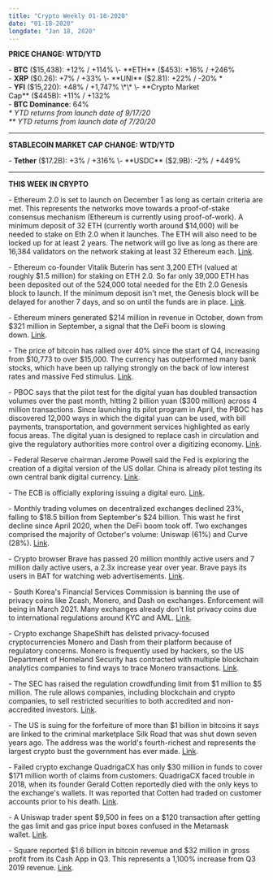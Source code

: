 ```yaml
---
title: "Crypto Weekly 01-18-2020"
date: "01-18-2020"
longdate: "Jan 18, 2020"
---
```


**PRICE CHANGE: WTD/YTD**

\- **BTC** ($15,438): +12% / +114%  
\- **ETH** ($453): +16% / +246%  
\- **XRP** ($0.26): +7% / +33%  
\- **UNI** ($2.81): +22% / -20% \*  
\- **YFI** ($15,220): +48% / +1,747% \*\*  
\- **Crypto Market Cap** ($445B): +11% / +132%   
\- **BTC Dominance**: 64%  
*\* YTD returns from launch date of 9/17/20  
\*\* YTD returns from launch date of 7/20/20*



---

**STABLECOIN MARKET CAP CHANGE: WTD/YTD**

\- **Tether** ($17.2B): +3% / +316%  
\- **USDC** ($2.9B): -2% / +449%



---

**THIS WEEK IN CRYPTO**

\- Ethereum 2.0 is set to launch on December 1 as long as certain criteria are met. This represents the networks move towards a proof-of-stake consensus mechanism (Ethereum is currently using proof-of-work). A minimum deposit of 32 ETH (currently worth around $14,000) will be needed to stake on Eth 2.0 when it launches. The ETH will also need to be locked up for at least 2 years. The network will go live as long as there are 16,384 validators on the network staking at least 32 Ethereum each. [Link](https://decrypt.co/47193/ethereum-2-0-set-to-launch-on-december-1).   
  
\- Ethereum co-founder Vitalik Buterin has sent 3,200 ETH (valued at roughly $1.5 million) for staking on ETH 2.0. So far only 39,000 ETH has been deposited out of the 524,000 total needed for the Eth 2.0 Genesis block to launch. If the minimum deposit isn't met, the Genesis block will be delayed for another 7 days, and so on until the funds are in place. [Link](https://decrypt.co/47447/vitalik-buterin-commits-1-5m-for-staking-on-ethereum-2-0).   
  
\- Ethereum miners generated $214 million in revenue in October, down from $321 million in September, a signal that the DeFi boom is slowing down. [Link](https://www.theblockcrypto.com/linked/83443/ethereum-miners-generated-214m-in-revenue-in-october).   
  
\- The price of bitcoin has rallied over 40% since the start of Q4, increasing from $10,773 to over $15,000. The currency has outperformed many bank stocks, which have been up rallying strongly on the back of low interest rates and massive Fed stimulus. [Link](https://cointelegraph.com/news/not-bad-for-2020-up-42-in-q4-bitcoin-price-outperforms-top-bank-stocks).   
  
\- PBOC says that the pilot test for the digital yuan has doubled transaction volumes over the past month, hitting 2 billion yuan ($300 million) across 4 million transactions. Since launching its pilot program in April, the PBOC has discovered 12,000 ways in which the digital yuan can be used, with bill payments, transportation, and government services highlighted as early focus areas. The digital yuan is designed to replace cash in circulation and give the regulatory authorities more control over a digitizing economy. [Link](https://dailyhodl.com/2020/11/05/chinas-digital-yuan-hits-4000000-transaction-milestone-as-us-mulls-digital-dollar/).   
  
\- Federal Reserve chairman Jerome Powell said the Fed is exploring the creation of a digital version of the US dollar. China is already pilot testing its own central bank digital currency. [Link](https://dailyhodl.com/2020/10/20/fed-chairman-powell-updates-efforts-to-create-digital-dollar-says-risks-and-trade-offs-being-thoroughly-evaluated/).   
  
\- The ECB is officially exploring issuing a digital euro. [Link](https://dailyhodl.com/2020/11/02/christine-lagarde-makes-it-official-european-central-bank-exploring-launch-of-digital-currency/).   
  
\- Monthly trading volumes on decentralized exchanges declined 23%, falling to $18.5 billion from September's $24 billion. This wast he first decline since April 2020, when the DeFi boom took off. Two exchanges comprised the majority of October's volume: Uniswap (61%) and Curve (28%). [Link](https://www.theblockcrypto.com/linked/83225/october-decentralized-exchange-volume).   
  
\- Crypto browser Brave has passed 20 million monthly active users and 7 million daily active users, a 2.3x increase year over year. Brave pays its users in BAT for watching web advertisements. [Link](https://decrypt.co/46986/crypto-browser-brave-hits-20-million-monthly-users).   
  
\- South Korea's Financial Services Commission is banning the use of privacy coins like Zcash, Monero, and Dash on exchanges. Enforcement will being in March 2021. Many exchanges already don't list privacy coins due to international regulations around KYC and AML. [Link](https://cointelegraph.com/news/south-korean-financial-watchdog-to-ban-privacy-coins).    
  
\- Crypto exchange ShapeShift has delisted privacy-focused cryptocurrencies Monero and Dash from their platform because of regulatory concerns. Monero is frequently used by hackers, so the US Department of Homeland Security has contracted with multiple blockchain analytics companies to find ways to trace Monero transactions. [Link](https://decrypt.co/47508/shapeshift-quietly-delists-monero-privacy-coin).   
  
\- The SEC has raised the regulation crowdfunding limit from $1 million to $5 million. The rule allows companies, including blockchain and crypto companies, to sell restricted securities to both accredited and non-accredited investors. [Link](https://decrypt.co/46994/sec-makes-it-easier-crypto-startups-raise-funds).   
  
\- The US is suing for the forfeiture of more than $1 billion in bitcoins it says are linked to the criminal marketplace Silk Road that was shut down seven years ago. The address was the world's fourth-richest and represents the largest crypto bust the government has ever made. [Link](https://www.bloombergquint.com/onweb/u-s-seeks-forfeiture-of-bitcoin-valued-at-over-1-billion).   
  
\- Failed crypto exchange QuadrigaCX has only $30 million in funds to cover $171 million worth of claims from customers. QuadrigaCX faced trouble in 2018, when its founder Gerald Cotten reportedly died with the only keys to the exchange's wallets. It was reported that Cotten had traded on customer accounts prior to his death. [Link](https://cointelegraph.com/news/quadrigacx-trustee-only-has-30m-to-pay-171m-worth-of-claims).   
  
\- A Uniswap trader spent $9,500 in fees on a $120 transaction after getting the gas limit and gas price input boxes confused in the Metamask wallet. [Link](https://cointelegraph.com/news/i-destroyed-my-life-uniswap-trader-spends-9-500-in-fees-on-120-transaction).  
  
\- Square reported $1.6 billion in bitcoin revenue and $32 million in gross profit from its Cash App in Q3. This represents a 1,100% increase from Q3 2019 revenue. [Link](https://decrypt.co/47380/square-doubles-quarterly-bitcoin-revenue-billion).